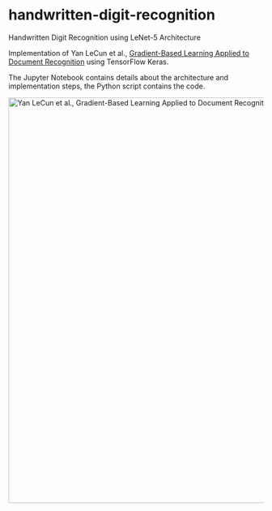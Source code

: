 # handwritten-digit-recognition
Handwritten Digit Recognition using LeNet-5 Architecture

Implementation of Yan LeCun et al., [Gradient-Based Learning Applied to Document Recognition](http://yann.lecun.com/exdb/publis/pdf/lecun-01a.pdf) using TensorFlow Keras.


The Jupyter Notebook contains details about the architecture and implementation steps, the Python script contains the code.

<div>
<img src="https://cdn.discordapp.com/attachments/418819379174572043/1061689521760129175/filters.jpg" width="800" alt = "Yan LeCun et al., Gradient-Based Learning Applied to Document Recognition">
</div>
